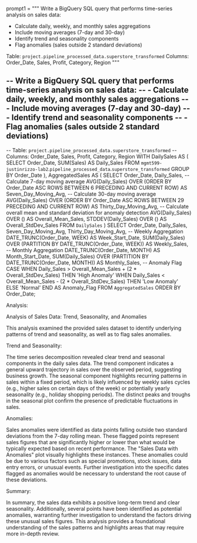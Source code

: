 prompt1 = """
Write a BigQuery SQL query that performs time-series analysis on sales data:
- Calculate daily, weekly, and monthly sales aggregations
- Include moving averages (7-day and 30-day)
- Identify trend and seasonality components
- Flag anomalies (sales outside 2 standard deviations)

Table: `project.pipeline_processed_data.superstore_transformed`
Columns: Order_Date, Sales, Profit, Category, Region
"""

-- Write a BigQuery SQL query that performs time-series analysis on sales data:
-- - Calculate daily, weekly, and monthly sales aggregations
-- - Include moving averages (7-day and 30-day)
-- - Identify trend and seasonality components
-- - Flag anomalies (sales outside 2 standard deviations)
-- 
-- Table: `project.pipeline_processed_data.superstore_transformed`
-- Columns: Order_Date, Sales, Profit, Category, Region
WITH
  DailySales AS (
  SELECT
    Order_Date,
    SUM(Sales) AS Daily_Sales
  FROM
    `mgmt599-justinrizzo-lab2`.`pipeline_processed_data`.`superstore_transformed`
  GROUP BY
    Order_Date ),
  AggregatedSales AS (
  SELECT
    Order_Date,
    Daily_Sales,
    -- Calculate 7-day moving average
    AVG(Daily_Sales) OVER (ORDER BY Order_Date ASC ROWS BETWEEN 6 PRECEDING AND CURRENT ROW) AS Seven_Day_Moving_Avg,
    -- Calculate 30-day moving average
    AVG(Daily_Sales) OVER (ORDER BY Order_Date ASC ROWS BETWEEN 29 PRECEDING AND CURRENT ROW) AS Thirty_Day_Moving_Avg,
    -- Calculate overall mean and standard deviation for anomaly detection
    AVG(Daily_Sales) OVER () AS Overall_Mean_Sales,
    STDDEV(Daily_Sales) OVER () AS Overall_StdDev_Sales
  FROM
    `DailySales` )
SELECT
  Order_Date,
  Daily_Sales,
  Seven_Day_Moving_Avg,
  Thirty_Day_Moving_Avg,
  -- Weekly Aggregation
  DATE_TRUNC(Order_Date, WEEK) AS Week_Start_Date,
  SUM(Daily_Sales) OVER (PARTITION BY DATE_TRUNC(Order_Date, WEEK)) AS Weekly_Sales,
  -- Monthly Aggregation
  DATE_TRUNC(Order_Date, MONTH) AS Month_Start_Date,
  SUM(Daily_Sales) OVER (PARTITION BY DATE_TRUNC(Order_Date, MONTH)) AS Monthly_Sales,
  -- Anomaly Flag
  CASE
    WHEN Daily_Sales > Overall_Mean_Sales + (2 * Overall_StdDev_Sales) THEN 'High Anomaly'
    WHEN Daily_Sales < Overall_Mean_Sales - (2 * Overall_StdDev_Sales) THEN 'Low Anomaly'
    ELSE 'Normal'
END
  AS Anomaly_Flag
FROM
  `AggregatedSales`
ORDER BY
  Order_Date;

Analysis:

Analysis of Sales Data: Trend, Seasonality, and Anomalies

This analysis examined the provided sales dataset to identify underlying patterns of trend and seasonality, as well as to flag sales anomalies.

Trend and Seasonality:

The time series decomposition revealed clear trend and seasonal components in the daily sales data. The trend component indicates a general upward trajectory in sales over the observed period, suggesting business growth. The seasonal component highlights recurring patterns in sales within a fixed period, which is likely influenced by weekly sales cycles (e.g., higher sales on certain days of the week) or potentially yearly seasonality (e.g., holiday shopping periods). The distinct peaks and troughs in the seasonal plot confirm the presence of predictable fluctuations in sales.

Anomalies:

Sales anomalies were identified as data points falling outside two standard deviations from the 7-day rolling mean. These flagged points represent sales figures that are significantly higher or lower than what would be typically expected based on recent performance. The "Sales Data with Anomalies" plot visually highlights these instances. These anomalies could be due to various factors such as special promotions, stock issues, data entry errors, or unusual events. Further investigation into the specific dates flagged as anomalies would be necessary to understand the root cause of these deviations.

Summary:

In summary, the sales data exhibits a positive long-term trend and clear seasonality. Additionally, several points have been identified as potential anomalies, warranting further investigation to understand the factors driving these unusual sales figures. This analysis provides a foundational understanding of the sales patterns and highlights areas that may require more in-depth review.
